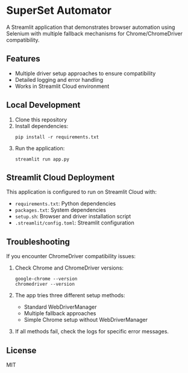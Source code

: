 # SuperSet Automator

A Streamlit application that demonstrates browser automation using Selenium with multiple fallback mechanisms for Chrome/ChromeDriver compatibility.

## Features

- Multiple driver setup approaches to ensure compatibility
- Detailed logging and error handling
- Works in Streamlit Cloud environment

## Local Development

1. Clone this repository
2. Install dependencies:
   ```
   pip install -r requirements.txt
   ```
3. Run the application:
   ```
   streamlit run app.py
   ```

## Streamlit Cloud Deployment

This application is configured to run on Streamlit Cloud with:

- `requirements.txt`: Python dependencies 
- `packages.txt`: System dependencies
- `setup.sh`: Browser and driver installation script
- `.streamlit/config.toml`: Streamlit configuration

## Troubleshooting

If you encounter ChromeDriver compatibility issues:

1. Check Chrome and ChromeDriver versions:
   ```
   google-chrome --version
   chromedriver --version
   ```
   
2. The app tries three different setup methods:
   - Standard WebDriverManager
   - Multiple fallback approaches
   - Simple Chrome setup without WebDriverManager

3. If all methods fail, check the logs for specific error messages.

## License

MIT